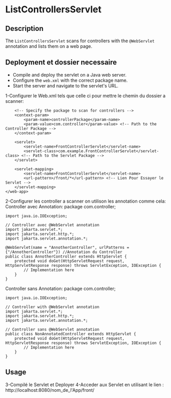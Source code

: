 # ListControllersServlet

## Description
The `ListControllersServlet` scans for controllers with the `@WebServlet` annotation and lists them on a web page.

## Deployment et dossier necessaire
- Compile and deploy the servlet on a Java web server.
- Configure the `web.xml` with the correct package name.
- Start the server and navigate to the servlet's URL.

1-Configurer le Web.xml tels que celle ci pour mettre le chemin du dossier a scanner:
    <?xml version="1.0" encoding="UTF-8"?>
    <web-app xmlns="http://xmlns.jcp.org/xml/ns/javaee"
            xmlns:xsi="http://www.w3.org/2001/XMLSchema-instance"
            xsi:schemaLocation="http://xmlns.jcp.org/xml/ns/javaee http://xmlns.jcp.org/xml/ns/javaee/web-app_4_0.xsd"
            version="4.0">

        <!-- Specify the package to scan for controllers -->
        <context-param>
            <param-name>controllerPackage</param-name>
            <param-value>com.controller</param-value> <!-- Path to the Controller Package -->
        </context-param>
            
        <servlet>
            <servlet-name>FrontControllerServlet</servlet-name>
            <servlet-class>com.example.FrontControllerServlet</servlet-class> <!-- Path to the Servlet Package -->
        </servlet>

        <servlet-mapping>
            <servlet-name>FrontControllerServlet</servlet-name>
            <url-pattern>/front/*</url-pattern> <!-- Lien Pour Essayer le Servlet -->
        </servlet-mapping>   
    </web-app>

2-Configurer les controller a scanner on utilison les annotation comme cela:
Controller avec Annotation:
    package com.controller;

    import java.io.IOException;

    // Controller avec @WebServlet annotation
    import jakarta.servlet.*;
    import jakarta.servlet.http.*;
    import jakarta.servlet.annotation.*;

    @WebServlet(name = "AnnotherController", urlPatterns = {"/AnnotherController"}) //Annotation du Controller
    public class AnnotherController extends HttpServlet {
        protected void doGet(HttpServletRequest request, HttpServletResponse response) throws ServletException, IOException {
            // Implementation here
        }
    }

Controller sans Annotation:
    package com.controller;

    import java.io.IOException;

    // Controller with @WebServlet annotation
    import jakarta.servlet.*;
    import jakarta.servlet.http.*;
    import jakarta.servlet.annotation.*;

    // Controller sans @WebServlet annotation
    public class NonAnnotatedController extends HttpServlet {
        protected void doGet(HttpServletRequest request, HttpServletResponse response) throws ServletException, IOException {
            // Implementation here
        }
    }

## Usage
3-Compilé le Servlet et Deployer
4-Acceder aux Servlet en utilisant le lien : http://localhost:8080/nom_de_l'App/front/